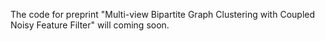 The code for preprint "Multi-view Bipartite Graph Clustering with Coupled Noisy Feature Filter" will coming soon.
